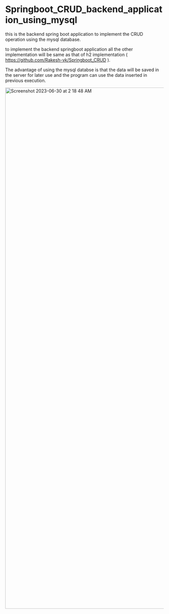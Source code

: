 # Springboot_CRUD_backend_application_using_mysql
this is the backend spring boot application to implement the CRUD operation using the mysql database.

to implement the backend springboot application all the other implementation will be same as that of h2 implementation ( https://github.com/Rakesh-vk/Springboot_CRUD ).

The advantage of using the mysql databse is that the data will be saved in the server for later use and the program can use the data inserted in previous execution.


<img width="1650" alt="Screenshot 2023-06-30 at 2 18 48 AM" src="https://github.com/Rakesh-vk/Springboot_CRUD_backend_application_using_mysql/assets/83536408/6bf96bc2-849f-41e4-bc05-6051bd088ca8">



